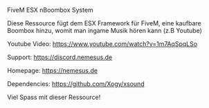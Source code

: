 FiveM ESX nBoombox System

Diese Ressource fügt dem ESX Framework für FiveM, eine kaufbare Boombox hinzu, womit man ingame Musik hören kann (z.B Youtube)

Youtube Video: https://www.youtube.com/watch?v=1m7AqSpqLSo

Support: https://discord.nemesus.de

Homepage: https://nemesus.de

Dependencies: https://github.com/Xogy/xsound

Viel Spass mit dieser Ressource!
